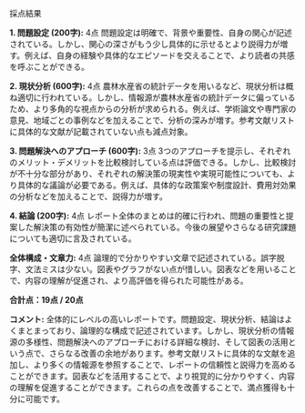 採点結果

**1. 問題設定 (200字):** 4点
問題設定は明確で、背景や重要性、自身の関心が記述されている。しかし、関心の深さがもう少し具体的に示せるとより説得力が増す。例えば、自身の経験や具体的なエピソードを交えることで、より読者の共感を呼ぶことができる。

**2. 現状分析 (600字):** 4点
農林水産省の統計データを用いるなど、現状分析は概ね適切に行われている。しかし、情報源が農林水産省の統計データに偏っているため、より多角的な視点からの分析が求められる。例えば、学術論文や専門家の意見、地域ごとの事例などを加えることで、分析の深みが増す。参考文献リストに具体的な文献が記載されていない点も減点対象。

**3. 問題解決へのアプローチ (600字):** 3点
3つのアプローチを提示し、それぞれのメリット・デメリットを比較検討している点は評価できる。しかし、比較検討が不十分な部分があり、それぞれの解決策の現実性や実現可能性についても、より具体的な議論が必要である。例えば、具体的な政策案や制度設計、費用対効果の分析などを加えることで、説得力が増す。

**4. 結論 (200字):** 4点
レポート全体のまとめは的確に行われ、問題の重要性と提案した解決策の有効性が簡潔に述べられている。今後の展望やさらなる研究課題についても適切に言及されている。

**全体構成・文章力:** 4点
論理的で分かりやすい文章で記述されている。誤字脱字、文法ミスは少ない。図表やグラフがない点が惜しい。図表などを用いることで、内容の理解が促進され、より高評価を得られた可能性がある。


**合計点：19点 / 20点**

**コメント:**
全体的にレベルの高いレポートです。問題設定、現状分析、結論はよくまとまっており、論理的な構成で記述されています。しかし、現状分析の情報源の多様性、問題解決へのアプローチにおける詳細な検討、そして図表の活用という点で、さらなる改善の余地があります。参考文献リストに具体的な文献を追加し、より多くの情報源を参照することで、レポートの信頼性と説得力を高めることができます。図表などを活用することで、より視覚的に分かりやすく、内容の理解を促進することができます。これらの点を改善することで、満点獲得も十分に可能です。
